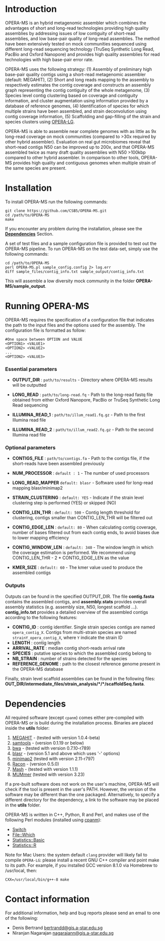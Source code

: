 # Introduction 
OPERA-MS is an hybrid metagenomic assembler which combines the advantages of short and long-read technologies providing high quality assemblies by addressing issues of low contiguity of short-read assemblies, and low base-pair quality of long-read assemblies. The method have been extensively tested on mock communities sequenced using different long-read sequencing technology (TruSeq Synthetic Long Read, PacBio and Oxford Nanopore) and provides high quality assemblies for read technologies with high base-pair error rate.

OPERA-MS uses the following strategy:
(1) Assembly of preliminary high base-pair quality contigs using a short-read metagenomic assembler (default: MEGAHIT),
(2) Short and long reads mapping to the assembly to respectively estimates the contig coverage and constructs an assembly graph representing the contig contiguity of the whole metagenome,
(3) Species level contig clustering based on coverage and contiguity information, and cluster augmentation using information provided by a database of reference genomes,
(4) Identification of species for which multiple strains have been assembled, and strain deconvolution using contig coverage information,
(5) Scaffolding and gap-filling of the strain and species clusters using [OPERA-LG](https://sourceforge.net/p/operasf/wiki/The%20OPERA%20wiki/).

OPERA-MS is able to assemble near complete genomes with as little as 9x long-read coverage on mock communities (compared to >30x required by other hybrid assembler). Evaluation on real gut microbiomes reveal that short-read contigs N50 can be improved up to 200x, and that OPERA-MS assembled twice as many draft quality assemblies with N50 >100kbp compared to other hybrid assembler. In comparison to other tools, OPERA-MS provides high quality and contiguous genomes when multiple strain of the same species are present.

# Installation

To install OPERA-MS run the following commands:

~~~~
git clone https://github.com/CSB5/OPERA-MS.git
cd /path/to/OPERA-MS
make
~~~~
If you encounter any problem during the installation, please see the [**Dependencies**](#dependencies) Section. 

A set of test files and a sample configuration file is provided to test out the OPERA-MS pipeline. To run OPERA-MS on the test data-set, simply use the following commands: 
~~~~
cd /path/to/OPERA-MS
perl OPERA-MS.pl sample_config.config 2> log.err
diff sample_files/contig_info.txt sample_output/contig_info.txt
~~~~
This will assemble a low diversity mock community in the folder **OPERA-MS/sample_output**. 

# Running OPERA-MS

OPERA-MS requires the specification of a configuration file that indicates the path to the input files and the options used for the assembly.
The configuration file is formatted as follow:

~~~~
#One space between OPTION and VALUE
<OPTION1> <VALUE1> 
<OPTION2> <VALUE2>
...
<OPTION2> <VALUE3>
~~~~

### Essential parameters

- **OUTPUT_DIR** : `path/to/results` - Directory where OPERA-MS results will be outputted

- **LONG_READ** : `path/to/long-read.fq` - Path to the long-read fastq file obtained from either Oxford Nanopore, PacBio or TruSeq Synthetic Long Read sequencing

- **ILLUMINA_READ_1** : `path/to/illum_read1.fq.gz` - Path to the first Illumina read file

- **ILLUMINA_READ_2** : `path/to/illum_read2.fq.gz` - Path to the second Illumina read file

### Optional parameters 

- **CONTIGS_FILE** : `path/to/contigs.fa` - Path to the contigs file, if the short-reads have been assembled previously

- **NUM_PROCESSOR** : `default : 1` - The number of used processors

- **LONG_READ_MAPPER** `default: blasr` - Software used for long-read mapping blasr/minimap2

- **STRAIN_CLUSTERING** : `default: YES` - Indicate if the strain level clustering step is performed (YES) or skipped (NO)

- **CONTIG_LEN_THR** : `default: 500` - Contig length threshold for clustering, contigs smaller than CONTIG_LEN_THR will be filtered out

- **CONTIG_EDGE_LEN** : `default: 80` - When calculating contig coverage, number of bases filtered out from each contig ends, to avoid biases due to lower mapping efficiency

- **CONTIG_WINDOW_LEN** : `default: 340` - The window length in which the coverage estimation is performed. We recommend using CONTIG_LEN_THR - 2 * CONTIG_EDGE_LEN as the value

- **KMER_SIZE** : `default: 60` - The kmer value used to produce the assembled contigs


### Outputs

Outputs can be found in the specified OUTPUT_DIR.
The file **contig.fasta** contains the assembled contigs, and **assembly.stats** provides overall assembly statistics (e.g. assembly size, N50, longest scaffold ...).
**contig_info.txt** provides a detailed overview of the assembled contigs according to the following features:
- **CONTIG_ID** : contig identifier. Single strain species contigs are named `opera_contig_X`. Contigs from multi-strain species are named `strainY_opera_contig_X`, where `Y` indicate the strain ID
- **LENGTH** : contig length
- **ARRIVAL_RATE** : median contig short-reads arrival rate
- **SPECIES** : putative species to which the assembled contig belong to
- **NB_STRAIN** : number of strains detected for the species
- **REFERENCE_GENOME** : path to the closest reference genome present in the OPERA-MS database

Finally, strain level scaffold assemblies can be found in the following files: **OUT_DIR/intermediate_files/strain_analysis/\*/\*/scaffoldSeq.fasta**.

# Dependencies


All required software (except `cpanm`) comes either pre-compiled with OPERA-MS or is build during the installation process. Binaries are placed inside the __utils__
folder:

1) [MEGAHIT](https://github.com/voutcn/megahit) - (tested with version 1.0.4-beta)
2) [samtools](https://github.com/samtools/samtools) - (version 0.1.19 or below)
3) [bwa](https://github.com/lh3/bwa) - (tested with version 0.7.10-r789)
4) [blasr](https://github.com/PacificBiosciences/blasr) - (version 5.1 and above which uses '-' options)
5) [minimap2]( https://github.com/lh3/minimap2) (tested with version 2.11-r797)
6) [Racon](https://github.com/isovic/racon) - (version 0.5.0)
7) [Mash](https://github.com/marbl/Mash) - (tested with version 1.1.1)
8) [MUMmer](http://mummer.sourceforge.net/) (tested with version 3.23)


If a pre-built software does not work on the user's machine, OPERA-MS will check if the tool is present in the user's PATH. However, the version of the software may be different than the one packaged. Alternatively, to specify a different directory for the dependency, a link to the software may be placed in the  **utils** folder.

OPERA-MS is written in C++, Python, R and Perl, and makes use of the following Perl modules (installed using [cpanm](https://metacpan.org/pod/distribution/App-cpanminus/bin/cpanm)):

- [Switch](http://search.cpan.org/~chorny/Switch-2.17/Switch.pm)
- [File::Which](https://metacpan.org/pod/File::Which)
- [Statistics::Basic](http://search.cpan.org/~jettero/Statistics-Basic-1.6611/lib/Statistics/Basic.pod)
- [Statistics::R](https://metacpan.org/pod/Statistics::R)

Note for Mac Users: the system default `clang` provider will likely fail to compile `OPERA-LG`:
please install a recent GNU C++ compiler and point make to its path. For example, if you installed
GCC version 8.1.0 via Homebrew to /usr/local, then:


```
CXX=/usr/local/bin/g++-8 make

```


# Contact information
For additional information, help and bug reports please send an email to one of the following: 

- Denis Bertrand <bertrandd@gis.a-star.edu.sg>
- Niranjan Nagarajan <nagarajann@gis.a-star.edu.sg>
